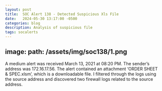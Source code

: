 ```yaml
---
layout: post
title:  SOC Alert 138 - Detected Suspicious Xls File
date:   2024-05-30 13:17:00 -0500
categories: blog
description: Analysis of suspicious file
tags: socalerts
---
```



image:
 path: /assets/img/soc138/1.png
---

A medium alert was received March 13, 2021 at 08:20 PM. The sender’s address was 172.16.17.56. The alert contained an attachment ‘ORDER SHEET & SPEC.xlsm’, which is a downloadable file. I filtered through the logs using the source address and discovered two firewall logs related to the source address.
